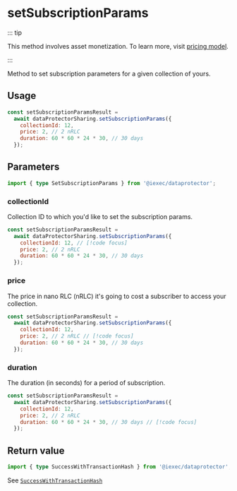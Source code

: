 # setSubscriptionParams

::: tip

This method involves asset monetization. To learn more, visit
[pricing model](../../../../overview/keyConcepts/pricingModel.md).

:::

Method to set subscription parameters for a given collection of yours.

## Usage

```js
const setSubscriptionParamsResult =
  await dataProtectorSharing.setSubscriptionParams({
    collectionId: 12,
    price: 2, // 2 nRLC
    duration: 60 * 60 * 24 * 30, // 30 days
  });
```

## Parameters

```ts twoslash
import { type SetSubscriptionParams } from '@iexec/dataprotector';
```

### collectionId

Collection ID to which you'd like to set the subscription params.

```js
const setSubscriptionParamsResult =
  await dataProtectorSharing.setSubscriptionParams({
    collectionId: 12, // [!code focus]
    price: 2, // 2 nRLC
    duration: 60 * 60 * 24 * 30, // 30 days
  });
```

### price

The price in nano RLC (nRLC) it's going to cost a subscriber to access your
collection.

```js
const setSubscriptionParamsResult =
  await dataProtectorSharing.setSubscriptionParams({
    collectionId: 12,
    price: 2, // 2 nRLC // [!code focus]
    duration: 60 * 60 * 24 * 30, // 30 days
  });
```

### duration

The duration (in seconds) for a period of subscription.

```js
const setSubscriptionParamsResult =
  await dataProtectorSharing.setSubscriptionParams({
    collectionId: 12,
    price: 2, // 2 nRLC
    duration: 60 * 60 * 24 * 30, // 30 days // [!code focus]
  });
```

## Return value

```ts twoslash
import { type SuccessWithTransactionHash } from '@iexec/dataprotector';
```

See [`SuccessWithTransactionHash`](../../types.md#successwithtransactionhash)
